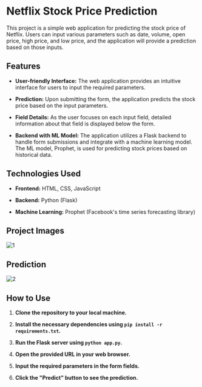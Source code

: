 # Netflix Stock Price Prediction

This project is a simple web application for predicting the stock price of Netflix. Users can input various parameters such as date, volume, open price, high price, and low price, and the application will provide a prediction based on those inputs.

## **Features**

- **User-friendly Interface:** The web application provides an intuitive interface for users to input the required parameters.

- **Prediction:** Upon submitting the form, the application predicts the stock price based on the input parameters.

- **Field Details:** As the user focuses on each input field, detailed information about that field is displayed below the form.

- **Backend with ML Model:** The application utilizes a Flask backend to handle form submissions and integrate with a machine learning model. The ML model, Prophet, is used for predicting stock prices based on historical data.

## **Technologies Used**

- **Frontend:** HTML, CSS, JavaScript

- **Backend:** Python (Flask)

- **Machine Learning:** Prophet (Facebook's time series forecasting library)
## **Project Images**
![1](https://github.com/aditya2410-U/Stock-Price-Prediction-Using-Prophet/assets/102215488/7985d5fd-e286-44a1-acf1-738e9916c5d2)

## **Prediction**

![2](https://github.com/aditya2410-U/Stock-Price-Prediction-Using-Prophet/assets/102215488/4b8490e6-d851-4e02-927f-adb44ecd84fa)


## **How to Use**

1. **Clone the repository to your local machine.**

2. **Install the necessary dependencies using `pip install -r requirements.txt`.**

3. **Run the Flask server using `python app.py`.**

4. **Open the provided URL in your web browser.**

5. **Input the required parameters in the form fields.**

6. **Click the "Predict" button to see the prediction.**

